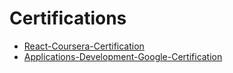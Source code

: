 # Certifications

- [React-Coursera-Certification](IBM-Coursera-React-Redux-Certificate.pdf)
- [Applications-Development-Google-Certification](Google-Desarrollo-de-Apps-Certificate.pdf)
